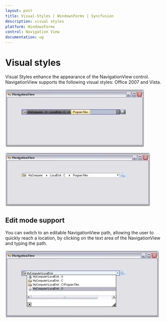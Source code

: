 ```yaml
---
layout: post
title: Visual-Styles | WindowsForms | Syncfusion
description: visual styles
platform: WindowsForms
control: Navigation View 
documentation: ug
---
```


# Visual styles

Visual Styles enhance the appearance of the NavigationView control. NavigationView supports the following visual styles: Office 2007 and Vista.

![Visual styles](Visual-Styles_images/Visual-Styles_img1.jpeg)

![Visual styles](Visual-Styles_images/Visual-Styles_img2.jpeg)

## Edit mode support

You can switch to an editable NavigationView path, allowing the user to quickly reach a location, by clicking on the text area of the NavigationView and typing the path.

![Edit mode support](Visual-Styles_images/Visual-Styles_img3.jpeg)
